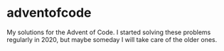 # adventofcode
My solutions for the Advent of Code. I started solving these problems regularly in 2020, but maybe someday I will take care of the older ones.
